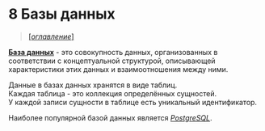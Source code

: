 # 8 Базы данных

> [[_оглавление_]](../README.md/#8-базы-данных)

[**База данных**](/conspect/definitions.md/#б) - это совокупность данных, организованных в соответствии с концептуальной
структурой, описывающей характеристики этих данных и взаимоотношения между ними.

Данные в базах данных хранятся в виде таблиц.  
Каждая таблица - это коллекция определённых сущностей.  
У каждой записи сущности в таблице есть уникальный идентификатор.

Наиболее популярной базой данных является [_PostgreSQL_](/conspect/7.md/#73-postgresql).

